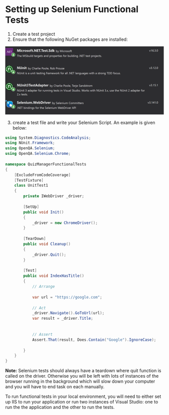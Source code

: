 # Setting up Selenium Functional Tests

1. Create a test project
2. Ensure that the following NuGet packages are installed:

![](https://github.com/Tolvic/new-project-setup/blob/master/images/required-selenium-nuget-packages.PNG)

3. create a test file and write your Selenium Script. An example is given below:

```csharp
using System.Diagnostics.CodeAnalysis;
using NUnit.Framework;
using OpenQA.Selenium;
using OpenQA.Selenium.Chrome;

namespace QuizManagerFunctionalTests
{
    [ExcludeFromCodeCoverage]
    [TestFixture]
    class UnitTest1
    {
        private IWebDriver _driver;

        [SetUp]
        public void Init()
        {
            _driver = new ChromeDriver();
        }

        [TearDown]
        public void Cleanup()
        {
            _driver.Quit();
        }

        [Test]
        public void IndexHasTitle()
        {
            // Arrange

            var url = "https://google.com";

            // Act
            _driver.Navigate().GoToUrl(url);
            var result = _driver.Title;


            // Assert
            Assert.That(result, Does.Contain("Google").IgnoreCase);

        }
    }
}
```

**Note:** Selenium tests should always have a teardown where quit function is called on the driver. Otherwise you will be left with lots of instances of the browser running in the background which will slow down your computer and you will have to end task on each manually. 

To run functional tests in your local environment, you will need to either set up IIS to run your application or run two instances of Visual Studio: one to run the the application and the other to run the tests. 
